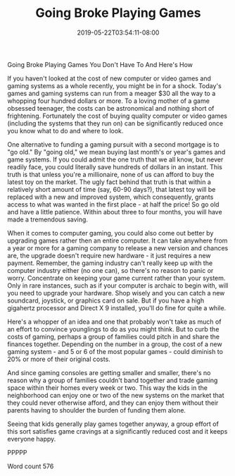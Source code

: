﻿---
title: "Going Broke Playing Games"
date: 2019-05-22T03:54:11-08:00
description: "TXT Tips for Web Success"
featured_image: "/images/TXT.jpg"
tags: ["TXT"]
---

Going Broke Playing Games
You Don't Have To And Here's How

If you haven't looked at the cost of new computer or video games and gaming systems as a whole recently, you might be in for a shock. Today's games and gaming systems can run from a meager $30 all the way to a whopping four hundred dollars or more. To a loving mother of a game obsessed teenager, the costs can be astronomical and nothing short of frightening. Fortunately the cost of buying quality computer or video games (including the systems that they run on) can be significantly reduced once you know what to do and where to look.

One alternative to funding a gaming pursuit with a second mortgage is to "go old." By "going old," we mean buying last month's or year's games and game systems. If you could admit the one truth that we all know, but never readily face, you could literally save hundreds of dollars in an instant. This truth is that unless you're a millionaire, none of us can afford to buy the latest toy on the market. The ugly fact behind that truth is that within a relatively short amount of time (say, 60-90 days?), that latest toy will be replaced with a new and improved system, which consequently, grants access to what was wanted in the first place - at half the price! So go old and have a little patience. Within about three to four months, you will have made a tremendous saving.

When it comes to computer gaming, you could also come out better by upgrading games rather then an entire computer. It can take anywhere from a year or more for a gaming company to release a new version and chances are, the upgrade doesn't require new hardware - it just requires a new payment. Remember, the gaming industry can't really keep up with the computer industry either (no one can), so there's no reason to panic or worry. Concentrate on keeping your game current rather than your system. Only in rare instances, such as if your computer is archaic to begin with, will you need to upgrade your hardware. Shop wisely and you can catch a new soundcard, joystick, or graphics card on sale. But if you have a high gigahertz processor and Direct X 9 installed, you'll do fine for quite a while.

Here's a whopper of an idea and one that probably won't take as much of an effort to convince younglings to do as you might think. But to curb the costs of gaming, perhaps a group of families could pitch in and share the finances together. Depending on the number in a group, the cost of a new gaming system - and 5 or 6 of the most popular games - could diminish to 20% or more of their original costs.

And since gaming consoles are getting smaller and smaller, there's no reason why a group of families couldn't band together and trade gaming space within their homes every week or two. This way the kids in the neighborhood can enjoy one or two of the new systems on the market that they could never otherwise afford, and they can enjoy them without their parents having to shoulder the burden of funding them alone. 

Seeing that kids generally play games together anyway, a group effort of this sort satisfies game cravings at a significantly reduced cost and it keeps everyone happy.

PPPPP

Word count 576


